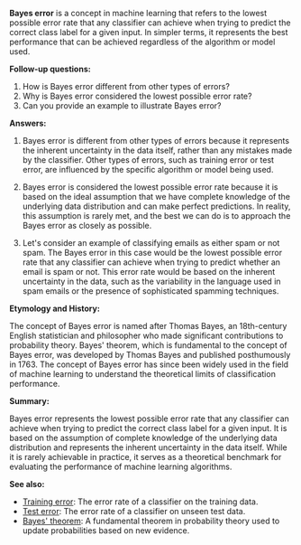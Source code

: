 **Bayes error** is a concept in machine learning that refers to the lowest
possible error rate that any classifier can achieve when trying to predict
the correct class label for a given input. In simpler terms, it represents the
best performance that can be achieved regardless of the algorithm or model
used.

**Follow-up questions:**

1. How is Bayes error different from other types of errors?
2. Why is Bayes error considered the lowest possible error rate?
3. Can you provide an example to illustrate Bayes error?

**Answers:**

1. Bayes error is different from other types of errors because it represents
   the inherent uncertainty in the data itself, rather than any mistakes made
   by the classifier. Other types of errors, such as training error or test
   error, are influenced by the specific algorithm or model being used.
   
2. Bayes error is considered the lowest possible error rate because it is
   based on the ideal assumption that we have complete knowledge of the
   underlying data distribution and can make perfect predictions. In reality,
   this assumption is rarely met, and the best we can do is to approach the
   Bayes error as closely as possible.
   
3. Let's consider an example of classifying emails as either spam or not spam.
   The Bayes error in this case would be the lowest possible error rate that
   any classifier can achieve when trying to predict whether an email is spam
   or not. This error rate would be based on the inherent uncertainty in the
   data, such as the variability in the language used in spam emails or the
   presence of sophisticated spamming techniques.

**Etymology and History:**

The concept of Bayes error is named after Thomas Bayes, an 18th-century
English statistician and philosopher who made significant contributions to
probability theory. Bayes' theorem, which is fundamental to the concept of
Bayes error, was developed by Thomas Bayes and published posthumously in 1763.
The concept of Bayes error has since been widely used in the field of machine
learning to understand the theoretical limits of classification performance.

**Summary:**

Bayes error represents the lowest possible error rate that any classifier can
achieve when trying to predict the correct class label for a given input. It
is based on the assumption of complete knowledge of the underlying data
distribution and represents the inherent uncertainty in the data itself. While
it is rarely achievable in practice, it serves as a theoretical benchmark for
evaluating the performance of machine learning algorithms.

**See also:**

- [Training error](?concept=training+error&specialist_role=ML+Engineer&target_audience=Software+developer):
  The error rate of a classifier on the training data.
- [Test error](?concept=test+error&specialist_role=ML+Engineer&target_audience=Software+developer):
  The error rate of a classifier on unseen test data.
- [Bayes' theorem](?concept=Bayes'+theorem&specialist_role=ML+Engineer&target_audience=Software+developer):
  A fundamental theorem in probability theory used to update probabilities
  based on new evidence.